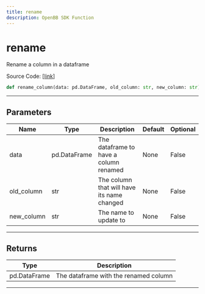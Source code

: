```yaml
---
title: rename
description: OpenBB SDK Function
---
```


# rename

Rename a column in a dataframe

Source Code: [[link](https://github.com/OpenBB-finance/OpenBBTerminal/tree/main/openbb_terminal/forecast/forecast_model.py#L453)]

```python
def rename_column(data: pd.DataFrame, old_column: str, new_column: str) -> pd.DataFrame
```
---
## Parameters

| Name | Type | Description | Default | Optional |
| ---- | ---- | ----------- | ------- | -------- |
| data | pd.DataFrame | The dataframe to have a column renamed | None | False |
| old_column | str | The column that will have its name changed | None | False |
| new_column | str | The name to update to | None | False |

---
## Returns

| Type | Description |
| ---- | ----------- |
| pd.DataFrame | The dataframe with the renamed column |

---
